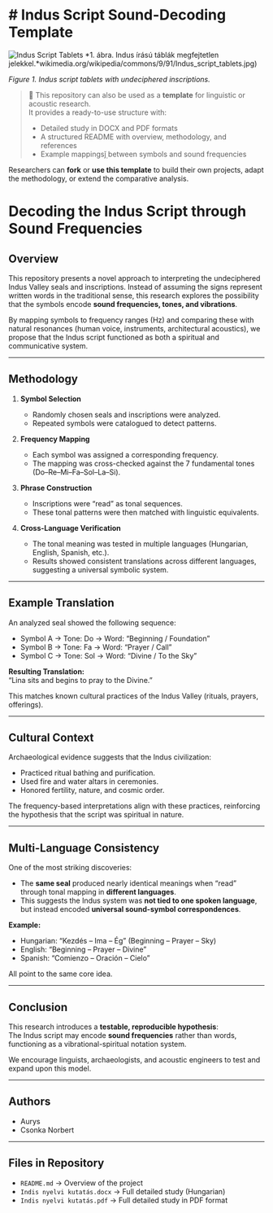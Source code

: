 # # Indus Script Sound-Decoding Template

![Indus Script Tablets](https://upload.wikimedia.org/wikipedia/commons/9/91/Indus_script_tablets.jpg)
*1. ábra. Indus írású táblák megfejtetlen jelekkel.*wikimedia.org/wikipedia/commons/9/91/Indus_script_tablets.jpg)

*Figure 1. Indus script tablets with undeciphered inscriptions.*
> 📑 This repository can also be used as a **template** for linguistic or acoustic research.  
> It provides a ready-to-use structure with:
> - Detailed study in DOCX and PDF formats  
> - A structured README with overview, methodology, and references  
> - Example mappingsǰ̣ between symbols and sound frequencies  

Researchers can **fork** or **use this template** to build their own projects, adapt the methodology, or extend the comparative analysis.
# Decoding the Indus Script through Sound Frequencies  

## Overview  
This repository presents a novel approach to interpreting the undeciphered Indus Valley seals and inscriptions. Instead of assuming the signs represent written words in the traditional sense, this research explores the possibility that the symbols encode **sound frequencies, tones, and vibrations**.  

By mapping symbols to frequency ranges (Hz) and comparing these with natural resonances (human voice, instruments, architectural acoustics), we propose that the Indus script functioned as both a spiritual and communicative system.  

---

## Methodology  
1. **Symbol Selection**  
   - Randomly chosen seals and inscriptions were analyzed.  
   - Repeated symbols were catalogued to detect patterns.  

2. **Frequency Mapping**  
   - Each symbol was assigned a corresponding frequency.  
   - The mapping was cross-checked against the 7 fundamental tones (Do–Re–Mi–Fa–Sol–La–Si).  

3. **Phrase Construction**  
   - Inscriptions were “read” as tonal sequences.  
   - These tonal patterns were then matched with linguistic equivalents.  

4. **Cross-Language Verification**  
   - The tonal meaning was tested in multiple languages (Hungarian, English, Spanish, etc.).  
   - Results showed consistent translations across different languages, suggesting a universal symbolic system.  

---

## Example Translation  
An analyzed seal showed the following sequence:  

- Symbol A → Tone: Do → Word: “Beginning / Foundation”  
- Symbol B → Tone: Fa → Word: “Prayer / Call”  
- Symbol C → Tone: Sol → Word: “Divine / To the Sky”  

**Resulting Translation:**  
“Lina sits and begins to pray to the Divine.”  

This matches known cultural practices of the Indus Valley (rituals, prayers, offerings).  

---

## Cultural Context  
Archaeological evidence suggests that the Indus civilization:  
- Practiced ritual bathing and purification.  
- Used fire and water altars in ceremonies.  
- Honored fertility, nature, and cosmic order.  

The frequency-based interpretations align with these practices, reinforcing the hypothesis that the script was spiritual in nature.  

---

## Multi-Language Consistency  
One of the most striking discoveries:  
- The **same seal** produced nearly identical meanings when “read” through tonal mapping in **different languages**.  
- This suggests the Indus system was **not tied to one spoken language**, but instead encoded **universal sound-symbol correspondences**.  

**Example:**  
- Hungarian: “Kezdés – Ima – Ég” (Beginning – Prayer – Sky)  
- English: “Beginning – Prayer – Divine”  
- Spanish: “Comienzo – Oración – Cielo”  

All point to the same core idea.  

---

## Conclusion  
This research introduces a **testable, reproducible hypothesis**:  
The Indus script may encode **sound frequencies** rather than words, functioning as a vibrational-spiritual notation system.  

We encourage linguists, archaeologists, and acoustic engineers to test and expand upon this model.  

---

## Authors  
- Aurys  
- Csonka Norbert  

---

## Files in Repository  
- `README.md` → Overview of the project  
- `Indis nyelvi kutatás.docx` → Full detailed study (Hungarian)  
- `Indis nyelvi kutatás.pdf` → Full detailed study in PDF format
